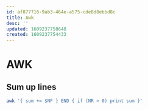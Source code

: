 ```yaml
---
id: af877716-9ab3-464e-a575-cde8d8ebbd8c
title: Awk
desc: ''
updated: 1609237758648
created: 1609237754433
---
```


# AWK

## Sum up lines
```sh
awk '{ sum += $NF } END { if (NR > 0) print sum }'
```